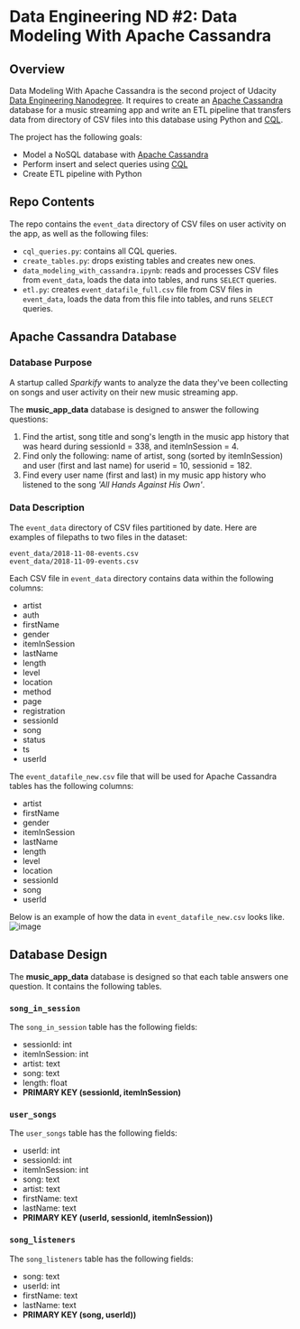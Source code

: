 # Data Engineering ND #2: Data Modeling With Apache Cassandra
## Overview
Data Modeling With Apache Cassandra is the second project of Udacity [Data Engineering Nanodegree](https://d20vrrgs8k4bvw.cloudfront.net/documents/en-US/Data+Engineering+Nanodegree+Program+Syllabus.pdf). It requires to create an [Apache Cassandra](https://cassandra.apache.org/_/index.html) database for a music streaming app and write an ETL pipeline that transfers data from directory of CSV files into this database using Python and [CQL](https://cassandra.apache.org/doc/latest/cassandra/cql/index.html).

The project has the following goals:
 * Model a NoSQL database with [Apache Cassandra](https://cassandra.apache.org/_/index.html)
 * Perform insert and select queries using [CQL](https://cassandra.apache.org/doc/latest/cassandra/cql/index.html)
 * Create ETL pipeline with Python
## Repo Contents
The repo contains the ```event_data``` directory of CSV files on user activity on the app, as well as the following files:
 * ```cql_queries.py```: contains all CQL queries.
 * ```create_tables.py```: drops existing tables and creates new ones.
 * ```data_modeling_with_cassandra.ipynb```: reads and processes CSV files from ```event_data```, loads the data into tables, and runs ```SELECT``` queries.
 * ```etl.py```:  creates ```event_datafile_full.csv``` file from CSV files in ```event_data```, loads the data from this file into tables, and runs ```SELECT``` queries.
## Apache Cassandra Database
### Database Purpose
A startup called *Sparkify* wants to analyze the data they've been collecting on songs and user activity on their new music streaming app. 

The **music_app_data** database is designed to answer the following questions:
 1. Find the artist, song title and song's length in the music app history that was heard during sessionId = 338, and itemInSession = 4.
 2. Find only the following: name of artist, song (sorted by itemInSession) and user (first and last name) for userid = 10, sessionid = 182.
 3.  Find every user name (first and last) in my music app history who listened to the song *'All Hands Against His Own'*.
 
### Data Description
The ```event_data``` directory of CSV files partitioned by date. Here are examples of filepaths to two files in the dataset:
```
event_data/2018-11-08-events.csv
event_data/2018-11-09-events.csv
```
Each CSV file in ```event_data``` directory contains data within the following columns:
  * artist
  * auth
  * firstName
  * gender
  * itemInSession
  * lastName
  * length
  * level
  * location
  * method
  * page
  * registration
  * sessionId
  * song
  * status
  * ts
  * userId

The ```event_datafile_new.csv``` file that will be used for Apache Cassandra tables has the following columns:
  * artist
  * firstName
  * gender
  * itemInSession
  * lastName
  * length
  * level
  * location
  * sessionId
  * song
  * userId

Below is an example of how the data in ```event_datafile_new.csv``` looks like.
![image](https://user-images.githubusercontent.com/53233637/182494081-365123f5-2d5b-4a8a-9b44-185708f9cf3b.png)
## Database Design
The **music_app_data** database is designed so that each table answers one question. It contains the following tables.
### ```song_in_session```
The ```song_in_session``` table has the following fields:
  * sessionId: int
  * itemInSession: int
  * artist: text
  * song: text
  * length: float
  * **PRIMARY KEY (sessionId, itemInSession)**
### ```user_songs```
The ```user_songs``` table has the following fields:
 * userId: int
 * sessionId: int
 * itemInSession: int
 * song: text
 * artist: text
 * firstName: text
 * lastName: text
 * **PRIMARY KEY (userId, sessionId, itemInSession))**
### ```song_listeners```
The ```song_listeners``` table has the following fields:
 * song: text
 * userId: int
 * firstName: text
 * lastName: text
 * **PRIMARY KEY (song, userId))**
